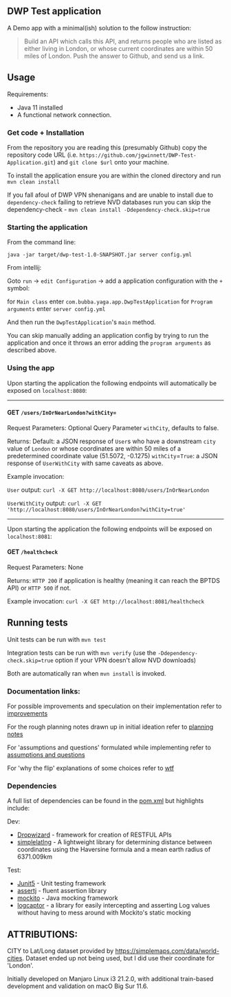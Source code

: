 ## DWP Test application 

A Demo app with a minimal(ish) solution to the follow instruction: 

>Build an API which calls this API, and returns people who are listed as either living in London, or whose current coordinates are within 50 miles of London. Push the answer to Github, and send us a link.

## Usage

Requirements:
* Java 11 installed
* A functional network connection. 

### Get code + Installation 

From the repository you are reading this (presumably Github) copy the repository code URL (i.e. `https://github.com/jgwinnett/DWP-Test-Application.git`) and `git clone $url` onto your machine.

To install the application ensure you are within the cloned directory and run `mvn clean install` 

If you fall afoul of DWP VPN shenanigans and are unable to install due to `dependency-check` failing to retrieve NVD databases run you can skip the dependency-check - `mvn clean install -Ddependency-check.skip=true`

### Starting the application 

From the command line: 

`java -jar target/dwp-test-1.0-SNAPSHOT.jar server config.yml` 

From intellij: 

Goto `run` -> `edit Configuration` -> add a application configuration with the `+` symbol: 

for `Main class` enter `com.bubba.yaga.app.DwpTestApplication` 
for `Program arguments` enter `server config.yml` 

And then run the `DwpTestApplication`'s `main` method. 

You can skip manually adding an application config by trying to run the application and once it throws an error adding the `program arguments` as described above. 

### Using the app

Upon starting the application the following endpoints will automatically be exposed on `localhost:8080`:

---

#### GET `/users/InOrNearLondon?withCity=`
 
Request Parameters: Optional Query Parameter `withCity`, defaults to false. 

Returns: 
    Default: a JSON response of `User`s who have a downstream `city` value of `London` or whose coordinates are within 50 miles of a predetermined coordinate value (51.5072, -0.1275)
    `withCity`=`True`: a JSON response of `UserWithCity` with same caveats as above. 

Example invocation:

 `User` output: `curl -X GET http://localhost:8080/users/InOrNearLondon`  
 
 `UserWithCity` output: `curl -X GET 'http://localhost:8080/users/InOrNearLondon?withCity=true'`

--- 
Upon starting the application the following endpoints will be exposed on `localhost:8081`:

#### GET `/healthcheck`

Request Parameters: None

Returns: `HTTP 200` if application is healthy (meaning it can reach the BPTDS API) or `HTTP 500` if not. 

Example invocation: `curl -X GET http://localhost:8081/healthcheck`

## Running tests 

Unit tests can be run with `mvn test`

Integration tests can be run with `mvn verify` (use the `-Ddependency-check.skip=true` option if your VPN doesn't allow NVD downloads)

Both are automatically ran when `mvn install` is invoked. 

### Documentation links:

For possible improvements and speculation on their implementation refer to [improvements](src/docs/improvements.md)

For the rough planning notes drawn up in initial ideation refer to [planning notes](src/docs/planning_notes.md) 

For 'assumptions and questions' formulated while implementing refer to [assumptions and questions](src/docs/assumptions%20and%20questions.md)

For 'why the flip' explanations of some choices refer to [wtf](src/docs/wtf.md)

### Dependencies 

A full list of dependencies can be found in the [pom.xml](pom.xml) but highlights include:

Dev:
* [Dropwizard](www.dropwizard.io) - framework for creation of RESTFUL APIs
* [simplelatlng](https://github.com/JavadocMD/simplelatlng) - A lightweight library for determining distance between coordinates using the Haversine formula and a mean earth radius of 6371.009km  

Test:
* [Junit5](https://junit.org/junit5/docs/current/user-guide/) - Unit testing framework
* [assertj](https://assertj.github.io/doc/) - fluent assertion library
* [mockito](https://site.mockito.org/) - Java mocking framework 
* [logcaptor](https://github.com/Hakky54/log-captor) - a library for easily intercepting and asserting Log values without having to mess around with Mockito's static mocking

## ATTRIBUTIONS:

CITY to Lat/Long dataset provided by https://simplemaps.com/data/world-cities. Dataset ended up not being used, but I did use their coordinate for 'London'. 

Initially developed on Manjaro Linux i3 21.2.0, with additional train-based development and validation on macO Big Sur 11.6.

